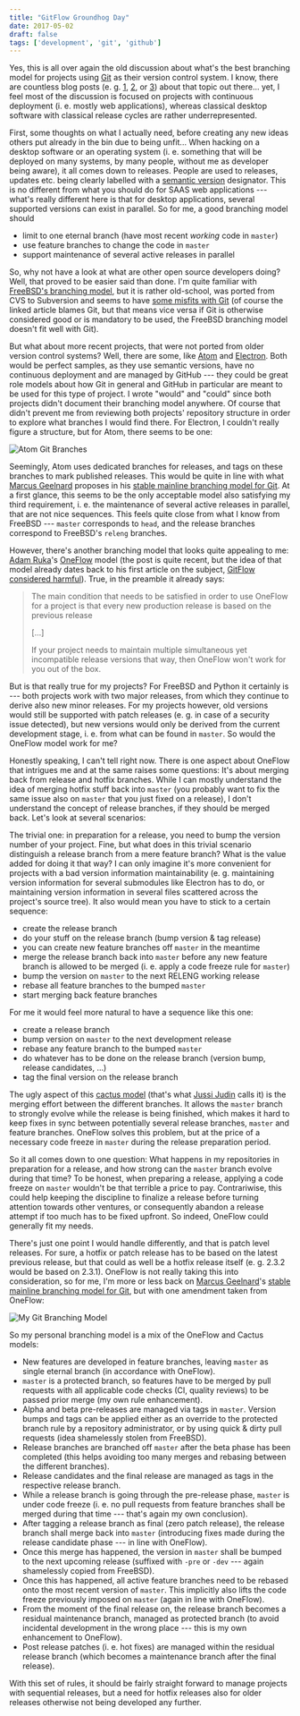 ```yaml
---
title: "GitFlow Groundhog Day"
date: 2017-05-02
draft: false
tags: ['development', 'git', 'github']
---
```


Yes, this is all over again the old discussion about what's the best branching
model for projects using [Git](https://git-scm.com/) as their version control
system. I know, there are countless blog posts
(e. g. [1](https://nvie.com/posts/a-successful-git-branching-model/),
[2](https://guides.github.com/introduction/flow/), or
[3](https://barro.github.io/2016/02/a-succesful-git-branching-model-considered-harmful/))
about that topic out there... yet, I feel most of the discussion is focused on
projects with continuous deployment (i. e. mostly web applications), whereas
classical desktop software with classical release cycles are rather
underrepresented.

First, some thoughts on what I actually need, before creating any new ideas
others put already in the bin due to being unfit... When hacking on a desktop
software or an operating system (i. e. something that will be deployed on
many systems, by many people, without me as developer being aware), it all
comes down to releases. People are used to releases, updates etc. being clearly
labelled with a [semantic version](https://semver.org/) designator. This is no
different from what you should do for SAAS web applications --- what's really
different here is that for desktop applications, several supported versions
can exist in parallel. So for me, a good branching model should

* limit to one eternal branch (have most recent *working* code in `master`)
* use feature branches to change the code in `master`
* support maintenance of several active releases in parallel

So, why not have a look at what are other open source developers doing? Well,
that proved to be easier said than done. I'm quite familiar with
[FreeBSD's branching model](https://www.freebsd.org/doc/en/books/dev-model/release-branches.html),
but it is rather old-school, was ported from CVS to Subversion and seems to have
[some misfits with Git](https://wiki.freebsd.org/GitDrawbacks) (of course the
linked article blames Git, but that means vice versa if Git is otherwise
considered good or is mandatory to be used, the FreeBSD branching model doesn't
fit well with Git).

But what about more recent projects, that were not ported from older version
control systems? Well, there are some, like [Atom](https://atom.io/) and
[Electron](https://electron.atom.io/). Both would be perfect samples, as they
use semantic versions, have no continuous deployment and are managed by
GitHub --- they could be great role models about how Git in general and GitHub
in particular are meant to be used for this type of project. I wrote "would" and
"could" since both projects didn't document their branching model anywhere. Of
course that didn't prevent me from reviewing both projects' repository structure
in order to explore what branches I would find there. For Electron, I couldn't
really figure a structure, but for Atom, there seems to be one:

![Atom Git Branches](images/atom-git-branches.png)

Seemingly, Atom uses dedicated branches for releases, and tags on these branches
to mark published releases. This would be quite in line with what
[Marcus Geelnard](https://www.bitsnbites.eu/author/m/) proposes in his
[stable mainline branching model for Git](https://www.bitsnbites.eu/a-stable-mainline-branching-model-for-git/).
At a first glance, this seems to be the only acceptable model also satisfying
my third requirement, i. e. the maintenance of several active releases in
parallel, that are not nice sequences. This feels quite close from what I know
from FreeBSD --- `master` corresponds to `head`, and the release branches
correspond to FreeBSD's `releng` branches.

However, there's another branching model that looks quite appealing to me:
[Adam Ruka](https://endoflineblog.com/about)'s
[OneFlow](https://endoflineblog.com/oneflow-a-git-branching-model-and-workflow)
model (the post is quite recent, but the idea of that model already dates back
to his first article on the subject,
[GitFlow considered harmful](https://endoflineblog.com/gitflow-considered-harmful)).
True, in the preamble it already says:

> The main condition that needs to be satisfied in order to use OneFlow for a
> project is that every new production release is based on the previous release
>
> [...]
>
> If your project needs to maintain multiple simultaneous yet incompatible release
> versions that way, then OneFlow won't work for you out of the box.

But is that really true for my projects? For FreeBSD and Python it certainly
is --- both projects work with two major releases, from which they continue to
derive also new minor releases. For my projects however, old versions would
still be supported with patch releases (e. g. in case of a security issue
detected), but new versions would only be derived from the current development
stage, i. e. from what can be found in `master`. So would the OneFlow model
work for me?

Honestly speaking, I can't tell right now. There is one aspect about OneFlow
that intrigues me and at the same raises some questions: It's about merging
back from release and hotfix branches. While I can mostly understand the idea
of merging hotfix stuff back into `master` (you probably want to fix the same
issue also on `master` that you just fixed on a release), I don't understand the
concept of release branches, if they should be merged back. Let's look at
several scenarios:

The trivial one: in preparation for a release, you need to bump the version
number of your project. Fine, but what does in this trivial scenario distinguish
a release branch from a mere feature branch? What is the value added for doing
it that way? I can only imagine it's more convenient for projects with a bad
version information maintainability (e. g. maintaining version information for
several submodules like Electron has to do, or maintaining version information
in several files scattered across the project's source tree). It also would mean
you have to stick to a certain sequence:

* create the release branch
* do your stuff on the release branch (bump version & tag release)
* you can create new feature branches off `master` in the meantime
* merge the release branch back into `master` before any new feature branch
  is allowed to be merged (i. e. apply a code freeze rule for `master`)
* bump the version on `master` to the next RELENG working release
* rebase all feature branches to the bumped `master`
* start merging back feature branches

For me it would feel more natural to have a sequence like this one:

* create a release branch
* bump version on `master` to the next development release
* rebase any feature branch to the bumped `master`
* do whatever has to be done on the release branch (version bump, release
  candidates, ...)
* tag the final version on the release branch

The ugly aspect of this
[cactus model](https://barro.github.io/2016/02/a-succesful-git-branching-model-considered-harmful/)
(that's what [Jussi Judin](https://barro.github.io/author/) calls it) is the
merging effort between the different branches. It allows the `master` branch
to strongly evolve while the release is being finished, which makes it hard to
keep fixes in sync between potentially several release branches, `master` and
feature branches. OneFlow solves this problem, but at the price of a necessary
code freeze in `master` during the release preparation period.

So it all comes down to one question: What happens in my repositories in
preparation for a release, and how strong can the `master` branch evolve during
that time? To be honest, when preparing a release, applying a code freeze on
`master` wouldn't be that terrible a price to pay. Contrariwise, this could
help keeping the discipline to finalize a release before turning attention
towards other ventures, or consequently abandon a release attempt if too much
has to be fixed upfront. So indeed, OneFlow could generally fit my needs.

There's just one point I would handle differently, and that is patch level
releases. For sure, a hotfix or patch release has to be based on the latest
previous release, but that could as well be a hotfix release itself (e. g.
2.3.2 would be based on 2.3.1). OneFlow is not really taking this into
consideration, so for me, I'm more or less back on
[Marcus Geelnard](https://www.bitsnbites.eu/author/m/)'s
[stable mainline branching model for Git](https://www.bitsnbites.eu/a-stable-mainline-branching-model-for-git/),
but with one amendment taken from OneFlow:

![My Git Branching Model](images/advanced-git-branching-model.png)

So my personal branching model is a mix of the OneFlow and Cactus models:

* New features are developed in feature branches, leaving `master` as single
  eternal branch (in accordance with OneFlow).
* `master` is a protected branch, so features have to be merged by pull requests
  with all applicable code checks (CI, quality reviews) to be passed prior
  merge (my own rule enhancement).
* Alpha and beta pre-releases are managed via tags in `master`. Version bumps
  and tags can be applied either as an override to the protected branch rule by
  a repository administrator, or by using quick & dirty pull requests (idea
  shamelessly stolen from FreeBSD).
* Release branches are branched off `master` after the beta phase has been
  completed (this helps avoiding too many merges and rebasing between the
  different branches).
* Release candidates and the final release are managed as tags in the respective
  release branch.
* While a release branch is going through the pre-release phase, `master` is
  under code freeze (i. e. no pull requests from feature branches shall be
  merged during that time --- that's again my own conclusion).
* After tagging a release branch as final (zero patch release), the release
  branch shall merge back into `master` (introducing fixes made during the
  release candidate phase --- in line with OneFlow).
* Once this merge has happened, the version in `master` shall be bumped to the
  next upcoming release (suffixed with `-pre` or `-dev` --- again shamelessly
  copied from FreeBSD).
* Once this has happened, all active feature branches need to be rebased onto
  the most recent version of `master`. This implicitly also lifts the code
  freeze previously imposed on `master` (again in line with OneFlow).
* From the moment of the final release on, the release branch becomes a residual
  maintenance branch, managed as protected branch (to avoid incidental
  development in the wrong place --- this is my own enhancement to OneFlow).
* Post release patches (i. e. hot fixes) are managed within the residual release
  branch (which becomes a maintenance branch after the final release).

With this set of rules, it should be fairly straight forward to manage projects
with sequential releases, but a need for hotfix releases also for older releases 
otherwise not being developed any further.
